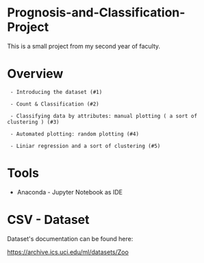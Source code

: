 # Prognosis-and-Classification-Project
 
This is a small project from my second year of faculty.

# Overview
   
     - Introducing the dataset (#1) 
     
     - Count & Classification (#2) 
     
     - Classifying data by attributes: manual plotting ( a sort of clustering ) (#3) 
     
     - Automated plotting: random plotting (#4) 
     
     - Liniar regression and a sort of clustering (#5)
     
# Tools
   - Anaconda - Jupyter Notebook as IDE
   
     
# CSV - Dataset
 Dataset's documentation can be found here:
 
 https://archive.ics.uci.edu/ml/datasets/Zoo

